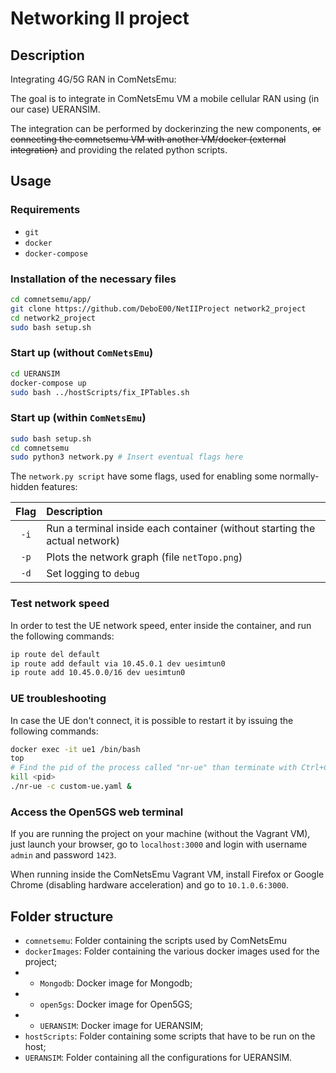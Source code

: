 # Networking II project
## Description
Integrating 4G/5G RAN in ComNetsEmu:

The goal is to integrate in ComNetsEmu VM a mobile cellular RAN using (in our case) UERANSIM.

The integration can be performed by dockerinzing the new components, ~~or connecting the comnetsemu VM with another VM/docker (external integration)~~ and providing the related python scripts.

## Usage
### Requirements
- `git`
- `docker`
- `docker-compose`
### Installation of the necessary files
```bash
cd comnetsemu/app/
git clone https://github.com/DeboE00/NetIIProject network2_project
cd network2_project
sudo bash setup.sh
```
### Start up (without `ComNetsEmu`)
```bash
cd UERANSIM
docker-compose up
sudo bash ../hostScripts/fix_IPTables.sh
```

### Start up (within `ComNetsEmu`)
```bash
sudo bash setup.sh
cd comnetsemu
sudo python3 network.py # Insert eventual flags here
```

The `network.py script` have some flags, used for enabling some normally-hidden features:

| Flag | Description |
| :--: | :---------- |
| `-i` | Run a terminal inside each container (without starting the actual network) |
| `-p` | Plots the network graph (file `netTopo.png`) |
| `-d` | Set logging to `debug` |

### Test network speed
In order to test the UE network speed, enter inside the container, and run the following commands:
```bash
ip route del default
ip route add default via 10.45.0.1 dev uesimtun0
ip route add 10.45.0.0/16 dev uesimtun0
```

### UE troubleshooting
In case the UE don't connect, it is possible to restart it by issuing the following commands:
```bash
docker exec -it ue1 /bin/bash
top
# Find the pid of the process called "nr-ue" than terminate with Ctrl+C
kill <pid>
./nr-ue -c custom-ue.yaml &
```

### Access the Open5GS web terminal
If you are running the project on your machine (without the Vagrant VM), just launch your browser, go to `localhost:3000` and login with username `admin` and password `1423`.

When running inside the ComNetsEmu Vagrant VM, install Firefox or Google Chrome (disabling hardware acceleration) and go to `10.1.0.6:3000`.

## Folder structure
- `comnetsemu`: Folder containing the scripts used by ComNetsEmu 
- `dockerImages`: Folder containing the various docker images used for the project;
- - `Mongodb`: Docker image for Mongodb;
- - `open5gs`: Docker image for Open5GS;
- - `UERANSIM`: Docker image for UERANSIM;
- `hostScripts`: Folder containing some scripts that have to be run on the host;
- `UERANSIM`: Folder containing all the configurations for UERANSIM.